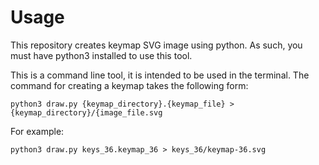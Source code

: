 # Usage

This repository creates keymap SVG image using python.
As such, you must have python3 installed to use this tool.

This is a command line tool, it is intended to be used in the terminal.
The command for creating a keymap takes the following form:

`python3 draw.py {keymap_directory}.{keymap_file} > {keymap_directory}/{image_file.svg`

For example:

`python3 draw.py keys_36.keymap_36 > keys_36/keymap-36.svg`

